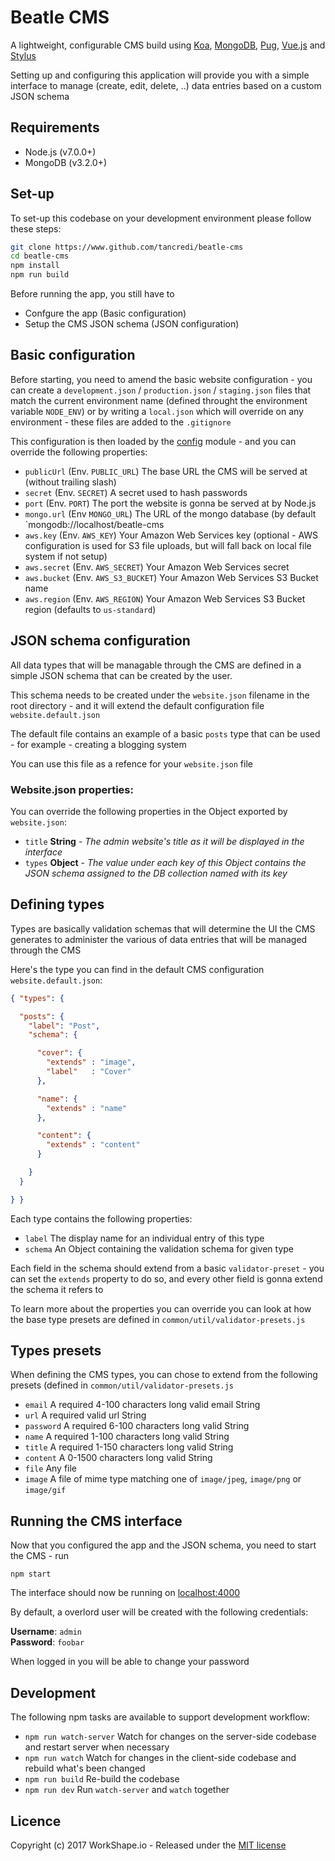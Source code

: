 # Beatle CMS

A lightweight, configurable CMS build using [Koa](http://koajs.com/), [MongoDB](https://www.mongodb.com/), [Pug](https://pugjs.org/), [Vue.js](https://vuejs.org/) and [Stylus](http://stylus-lang.com/)

Setting up and configuring this application will provide you with a simple interface to manage (create, edit, delete, ..) data entries based on a custom JSON schema

Requirements
---

- Node.js (v7.0.0+)
- MongoDB (v3.2.0+)

Set-up
---

To set-up this codebase on your development environment please follow these steps:

```bash
git clone https://www.github.com/tancredi/beatle-cms
cd beatle-cms
npm install
npm run build
```

Before running the app, you still have to

* Confgure the app (Basic configuration)
* Setup the CMS JSON schema (JSON configuration)

Basic configuration
---

Before starting, you need to amend the basic website configuration - you can create a `development.json` / `production.json` / `staging.json` files that match the current environment name (defined throught the environment variable `NODE_ENV`) or by writing a `local.json` which will override on any environment - these files are added to the `.gitignore`

This configuration is then loaded by the [config](https://www.npmjs.com/package/config) module - and you can override the following properties:

* `publicUrl` (Env. `PUBLIC_URL`) The base URL the CMS will be served at (without trailing slash)
* `secret` (Env. `SECRET`) A secret used to hash passwords
* `port` (Env. `PORT`) The port the website is gonna be served at by Node.js
* `mongo.url` (Env `MONGO_URL`) The URL of the mongo database (by default `mongodb://localhost/beatle-cms
* `aws.key` (Env. `AWS_KEY`) Your Amazon Web Services key (optional - AWS configuration is used for S3 file uploads, but will fall back on local file system if not setup)
* `aws.secret` (Env. `AWS_SECRET`) Your Amazon Web Services secret
* `aws.bucket` (Env. `AWS_S3_BUCKET`) Your Amazon Web Services S3 Bucket name
* `aws.region` (Env. `AWS_REGION`) Your Amazon Web Services S3 Bucket region (defaults to `us-standard`)

JSON schema configuration
---

All data types that will be managable through the CMS are defined in a simple JSON schema that can be created by the user.

This schema needs to be created under the `website.json` filename in the root directory - and it will extend the default configuration file `website.default.json`

The default file contains an example of a basic `posts` type that can be used - for example - creating a blogging system

You can use this file as a refence for your `website.json` file

### Website.json properties:

You can override the following properties in the Object exported by `website.json`:

* `title` **String** - *The admin website's title as it will be displayed in the interface*
* `types` **Object** - *The value under each key of this Object contains the JSON schema assigned to the DB collection named with its key*

Defining types
---

Types are basically validation schemas that will determine the UI the CMS generates to administer the various of data entries that will be managed through the CMS

Here's the type you can find in the default CMS configuration `website.default.json`:

```json
{ "types": {

  "posts": {
    "label": "Post",
    "schema": {

      "cover": {
        "extends" : "image",
        "label"   : "Cover"
      },

      "name": {
        "extends" : "name"
      },

      "content": {
        "extends" : "content"
      }

    }
  }

} }
```

Each type contains the following properties:

* `label` The display name for an individual entry of this type
* `schema` An Object containing the validation schema for given type

Each field in the schema should extend from a basic `validator-preset` - you can set the `extends` property to do so, and every other field is gonna extend the schema it refers to

To learn more about the properties you can override you can look at how the base type presets are defined in `common/util/validator-presets.js`

Types presets
---

When defining the CMS types, you can chose to extend from the following presets (defined in `common/util/validator-presets.js`

* `email` A required 4-100 characters long valid email String
* `url` A required valid url String
* `password` A required 6-100 characters long valid String
* `name` A required 1-100 characters long valid String
* `title` A required 1-150 characters long valid String
* `content` A 0-1500 characters long valid String
* `file` Any file
* `image` A file of mime type matching one of `image/jpeg`, `image/png` or `image/gif`

Running the CMS interface
---

Now that you configured the app and the JSON schema, you need to start the CMS - run

`npm start`

The interface should now be running on [localhost:4000](http://localhost:4000)

By default, a overlord user will be created with the following credentials:

**Username**: `admin`<br>
**Password**: `foobar`

When logged in you will be able to change your password

Development
---

The following npm tasks are available to support development workflow:

* `npm run watch-server` Watch for changes on the server-side codebase and restart server when necessary
* `npm run watch` Watch for changes in the client-side codebase and rebuild what's been changed
* `npm run build` Re-build the codebase
* `npm run dev` Run `watch-server` and `watch` together

Licence
---

Copyright (c) 2017 WorkShape.io - Released under the [MIT license](https://github.com/tancredi/beatle-cms/blob/master/LICENSE)